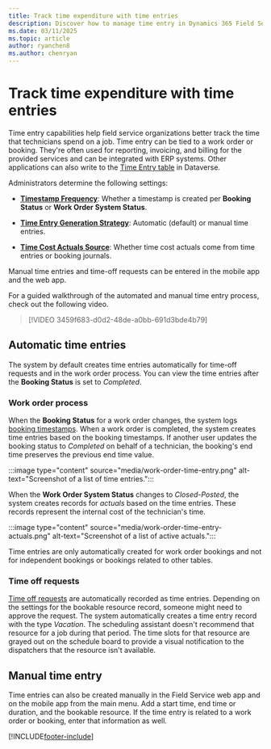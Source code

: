 ```yaml
---
title: Track time expenditure with time entries
description: Discover how to manage time entry in Dynamics 365 Field Service.
ms.date: 03/11/2025
ms.topic: article
author: ryanchen8
ms.author: chenryan
---
```


# Track time expenditure with time entries

Time entry capabilities help field service organizations better track the time that technicians spend on a job. Time entry can be tied to a work order or booking. They're often used for reporting, invoicing, and billing for the provided services and can be integrated with ERP systems. Other applications can also write to the [Time Entry table](./developer/reference/entities/msdyn_timeentry.md) in Dataverse.

Administrators determine the following settings:

- [**Timestamp Frequency**](configure-default-settings.md#work-order--booking-settings): Whether a timestamp is created per **Booking Status** or **Work Order System Status**.

- [**Time Entry Generation Strategy**](configure-default-settings.md#time-entry-settings): Automatic (default) or manual time entries.

- [**Time Cost Actuals Source**](configure-default-settings.md#time-entry-settings): Whether time cost actuals come from time entries or booking journals.

Manual time entries and time-off requests can be entered in the mobile app and the web app.

For a guided walkthrough of the automated and manual time entry process, check out the following video.

> [!VIDEO 3459f683-d0d2-48de-a0bb-691d3bde4b79]

## Automatic time entries

The system by default creates time entries automatically for time-off requests and in the work order process. You can view the time entries after the **Booking Status** is set to *Completed*.

### Work order process

When the **Booking Status** for a work order changes, the system logs [booking timestamps](booking-timestamps.md). When a work order is completed, the system creates time entries based on the booking timestamps. If another user updates the booking status to *Completed* on behalf of a technician, the booking's end time preserves the previous end time value.

:::image type="content" source="media/work-order-time-entry.png" alt-text="Screenshot of a list of time entries.":::

When the **Work Order System Status** changes to *Closed-Posted*, the system creates records for *actuals* based on the time entries. These records represent the internal cost of the technician's time.

:::image type="content" source="media/work-order-time-entry-actuals.png" alt-text="Screenshot of a list of active actuals.":::

Time entries are only automatically created for work order bookings and not for independent bookings or bookings related to other tables.

### Time off requests

[Time off requests](submit-approve-time-off-requests.md) are automatically recorded as time entries. Depending on the settings for the bookable resource record, someone might need to approve the request. The system automatically creates a time entry record with the type *Vacation*. The scheduling assistant doesn't recommend that resource for a job during that period. The time slots for that resource are grayed out on the schedule board to provide a visual notification to the dispatchers that the resource isn't available.

## Manual time entry

Time entries can also be created manually in the Field Service web app and on the mobile app from the main menu. Add a start time, end time or duration, and the bookable resource. If the time entry is related to a work order or booking, enter that information as well.

[!INCLUDE[footer-include](../includes/footer-banner.md)]
